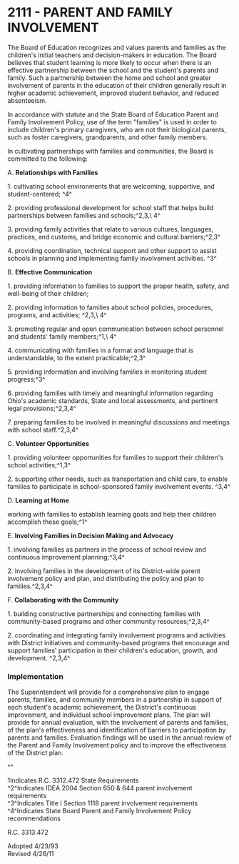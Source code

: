 2111 - PARENT AND FAMILY INVOLVEMENT
====================================

The Board of Education recognizes and values parents and families as the
children's initial teachers and decision-makers in education. The Board
believes that student learning is more likely to occur when there is an
effective partnership between the school and the student's parents and
family. Such a partnership between the home and school and greater
involvement of parents in the education of their children generally
result in higher academic achievement, improved student behavior, and
reduced absenteeism.

In accordance with statute and the State Board of Education Parent and
Family Involvement Policy, use of the term "families" is used in order
to include children's primary caregivers, who are not their biological
parents, such as foster caregivers, grandparents, and other family
members.

In cultivating partnerships with families and communities, the Board is
committed to the following:

A. **Relationships with Families**

​1. cultivating school environments that are welcoming, supportive, and
student-centered; ^4^

​2. providing professional development for school staff that helps build
partnerships between families and schools;^2,3,\\ 4^

​3. providing family activities that relate to various cultures,
languages, practices, and customs, and bridge economic and cultural
barriers;^2,3^

​4. providing coordination, technical support and other support to
assist schools in planning and implementing family involvement
activities. ^3^

B. **Effective Communication**

​1. providing information to families to support the proper health,
safety, and well-being of their children;

​2. providing information to families about school policies, procedures,
programs, and activities; ^2,3,\\ 4^

​3. promoting regular and open communication between school personnel
and students' family members;^1,\\ 4^

​4. communicating with families in a format and language that is
understandable, to the extent practicable;^2,3^

​5. providing information and involving families in monitoring student
progress;^3^

​6. providing families with timely and meaningful information regarding
Ohio's academic standards, State and local assessments, and pertinent
legal provisions;^2,3,4^

​7. preparing families to be involved in meaningful discussions and
meetings with school staff.^2,3,4^

C. **Volunteer Opportunities**

​1. providing volunteer opportunities for families to support their
children's school activities;^1,3^

​2. supporting other needs, such as transportation and child care, to
enable families to participate in school-sponsored family involvement
events. ^3,4^

D. **Learning at Home**

working with families to establish learning goals and help their
children accomplish these goals;^1^

E. **Involving Families in Decision Making and Advocacy**

​1. involving families as partners in the process of school review and
continuous improvement planning;^3,4^

​2. involving families in the development of its District-wide parent
involvement policy and plan, and distributing the policy and plan to
families.^2,3,4^

F. **Collaborating with the Community**

​1. building constructive partnerships and connecting families with
community-based programs and other community resources;^2,3,4^

​2. coordinating and integrating family involvement programs and
activities with District initiatives and community-based programs that
encourage and support families' participation in their children's
education, growth, and development. ^2,3,4^

### Implementation

The Superintendent will provide for a comprehensive plan to engage
parents, families, and community members in a partnership in support of
each student's academic achievement, the District's continuous
improvement, and individual school improvement plans. The plan will
provide for annual evaluation, with the involvement of parents and
families, of the plan's effectiveness and identification of barriers to
participation by parents and families. Evaluation findings will be used
in the annual review of the Parent and Family Involvement policy and to
improve the effectiveness of the District plan.

^^

1Indicates R.C. 3312.472 State Requirements\
 ^2^Indicates IDEA 2004 Section 650 & 644 parent involvement
requirements\
 ^3^Indicates Title I Section 1118 parent involvement requirements\
 ^4^Indicates State Board Parent and Family Involvement Policy
recommendations

R.C. 3313.472

Adopted 4/23/93\
 Revised 4/26/11
